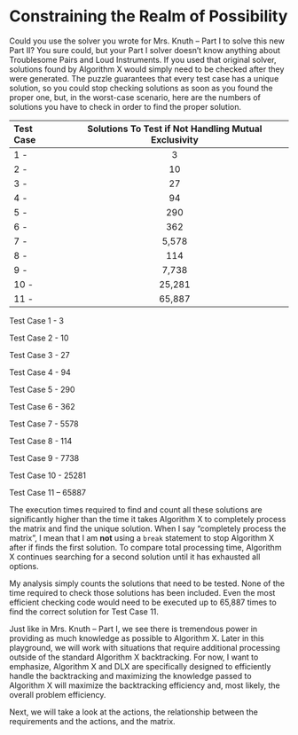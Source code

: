 # Constraining the Realm of Possibility

Could you use the solver you wrote for Mrs. Knuth – Part I to solve this new Part II? You sure could, but your Part I solver doesn’t know anything about Troublesome Pairs and Loud Instruments. If you used that original solver, solutions found by Algorithm X would simply need to be checked after they were generated. The puzzle guarantees that every test case has a unique solution, so you could stop checking solutions as soon as you found the proper one, but, in the worst-case scenario, here are the numbers of solutions you have to check in order to find the proper solution.

| Test Case | Solutions To Test if Not Handling Mutual Exclusivity |
|:--|:------------------------------------------------------------------:|
| 1 - |3|
| 2 - |10|
| 3 - |27|
| 4 - |94|
| 5 - |290|
| 6 - |362|
| 7 - |5,578|
| 8 - |114|
| 9 - |7,738|
| 10 - |25,281|
| 11 - |65,887|


Test Case 1 - 3

Test Case 2 - 10

Test Case 3 - 27

Test Case 4 - 94

Test Case 5 - 290

Test Case 6 - 362

Test Case 7 - 5578

Test Case 8 - 114

Test Case 9 - 7738

Test Case 10 - 25281

Test Case 11 – 65887

The execution times required to find and count all these solutions are significantly higher than the time it takes Algorithm X to completely process the matrix and find the unique solution. When I say “completely process the matrix”, I mean that I am __not__ using a `break` statement to stop Algorithm X after if finds the first solution. To compare total processing time, Algorithm X continues searching for a second solution until it has exhausted all options.

My analysis simply counts the solutions that need to be tested. None of the time required to check those solutions has been included. Even the most efficient checking code would need to be executed up to 65,887 times to find the correct solution for Test Case 11.

Just like in Mrs. Knuth – Part I, we see there is tremendous power in providing as much knowledge as possible to Algorithm X. Later in this playground, we will work with situations that require additional processing outside of the standard Algorithm X backtracking. For now, I want to emphasize, Algorithm X and DLX are specifically designed to efficiently handle the backtracking and maximizing the knowledge passed to Algorithm X will maximize the backtracking efficiency and, most likely, the overall problem efficiency.

Next, we will take a look at the actions, the relationship between the requirements and the actions, and the matrix.


